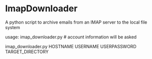 # ImapDownloader
A python script to archive emails from an IMAP server to the local file system

usage:
  imap_downloader.py      # account information will be asked
  
  imap_downloader.py HOSTNAME USERNAME USERPASSWORD TARGET_DIRECTORY

